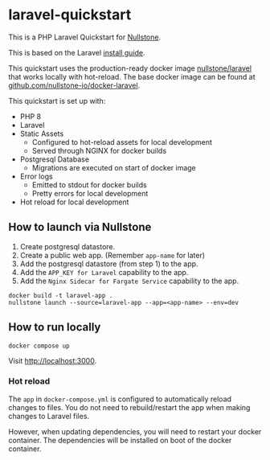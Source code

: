 # laravel-quickstart

This is a PHP Laravel Quickstart for [Nullstone](https://nullstone.io).

This is based on the Laravel [install guide](https://laravel.com/docs/8.x/installation).

This quickstart uses the production-ready docker image [nullstone/laravel](https://hub.docker.com/r/nullstone/laravel) that works locally with hot-reload.
The base docker image can be found at [github.com/nullstone-io/docker-laravel](https://github.com/nullstone-io/docker-laravel).

This quickstart is set up with:

- PHP 8
- Laravel
- Static Assets
    - Configured to hot-reload assets for local development
    - Served through NGINX for docker builds
- Postgresql Database
    - Migrations are executed on start of docker image
- Error logs
    - Emitted to stdout for docker builds
    - Pretty errors for local development
- Hot reload for local development

## How to launch via Nullstone

1. Create postgresql datastore.
2. Create a public web app. (Remember `app-name` for later)
3. Add the postgresql datastore (from step 1) to the app.
4. Add the `APP_KEY for Laravel` capability to the app.
5. Add the `Nginx Sidecar for Fargate Service` capability to the app.

```shell
docker build -t laravel-app .
nullstone launch --source=laravel-app --app=<app-name> --env=dev
```

## How to run locally

```shell
docker compose up
```

Visit [http://localhost:3000](http://localhost:3000).

### Hot reload

The `app` in `docker-compose.yml` is configured to automatically reload changes to files.
You do not need to rebuild/restart the app when making changes to Laravel files.

However, when updating dependencies, you will need to restart your docker container.
The dependencies will be installed on boot of the docker container.

